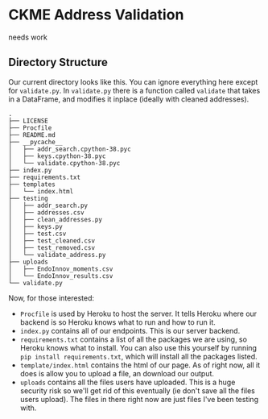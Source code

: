 # CKME Address Validation

needs work

## Directory Structure

Our current directory looks like this. You can ignore everything here except for `validate.py`. In `validate.py` there is a function called `validate` that takes in a DataFrame, and modifies it inplace (ideally with cleaned addresses).

```
.
├── LICENSE
├── Procfile
├── README.md
├── __pycache__
│   ├── addr_search.cpython-38.pyc
│   ├── keys.cpython-38.pyc
│   └── validate.cpython-38.pyc
├── index.py
├── requirements.txt
├── templates
│   └── index.html
├── testing
│   ├── addr_search.py
│   ├── addresses.csv
│   ├── clean_addresses.py
│   ├── keys.py
│   ├── test.csv
│   ├── test_cleaned.csv
│   ├── test_removed.csv
│   └── validate_address.py
├── uploads
│   ├── EndoInnov_moments.csv
│   └── EndoInnov_results.csv
└── validate.py
```

Now, for those interested:

- `Procfile` is used by Heroku to host the server. It tells Heroku where our backend is so Heroku knows what to run and how to run it.
- `index.py` contains all of our endpoints. This is our server backend.
- `requirements.txt` contains a list of all the packages we are using, so Heroku knows what to install. You can also use this yourself by running `pip install requirements.txt`, which will install all the packages listed.
- `template/index.html` contains the html of our page. As of right now, all it does is allow you to upload a file, an download our output.
- `uploads` contains all the files users have uploaded. This is a huge security risk so we'll get rid of this eventually (ie don't save all the files users upload). The files in there right now are just files I've been testing with.
